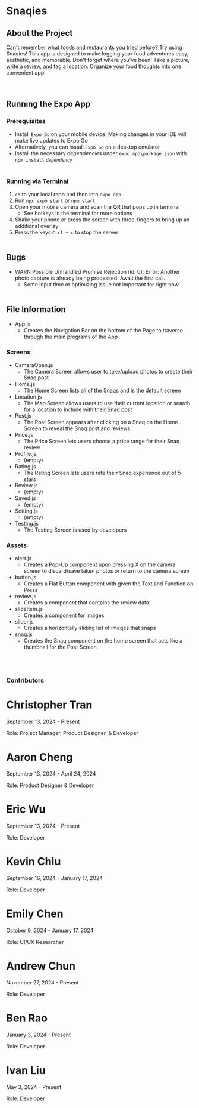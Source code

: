 # Snaqies

## About the Project
Can't remember what foods and restaurants you tried before? Try using Snaqies! This app is designed to make logging your food adventures easy, aesthetic, and memorable. Don't forget where you’ve been! Take a picture, write a review, and tag a location. Organize your food thoughts into one convenient app.  
<br><br>
## Running the Expo App
### Prerequisites
- Install `Expo Go` on your mobile device. Making changes in your IDE will make live updates to Expo Go
- Alternatively, you can install `Expo Go` on a desktop emulator
- Install the necessary *dependencies* under `expo_app\package.json` with `npm install` *`dependency`*
<br><br>
### Running via Terminal
1. `cd` to your local repo and then into `expo_app`
2. Run `npx expo start` or `npm start`
3. Open your mobile camera and scan the QR that pops up in terminal
    - See hotkeys in the terminal for more options
4. Shake your phone or press the screen with three-fingers to bring up an additional overlay
5. Press the keys `Ctrl + c` to stop the server
<br><br>
## Bugs
- WARN  Possible Unhandled Promise Rejection (id: 0): Error: Another photo capture is already being processed. Await the first call.
    - Some input time or optimizing issue not important for right now
<br><br>
## File Information

- App.js
    - Creates the Navigation Bar on the bottom of the Page to traverse through the main programs of the App

### Screens
- CameraOpen.js
    - The Camera Screen allows user to take/upload photos to create their Snaq post
- Home.js
    - The Home Screen lists all of the Snaqs and is the default screen
- Location.js
    - The Map Screen allows users to use their current location or search for a location to include with their Snaq post
- Post.js
    - The Post Screen appears after clicking on a Snaq on the Home Screen to reveal the Snaq post and reviews
- Price.js
    - The Price Screen lets users choose a price range for their Snaq review
- Profile.js
    - (empty)
- Rating.js
    - The Rating Screen lets users rate their Snaq experience out of 5 stars
- Review.js
    - (empty)
- Saved.js
    - (empty)
- Setting.js
    - (empty)
- Testing.js
    - The Testing Screen is used by developers
 
 ### Assets
- alert.js
    - Creates a Pop-Up component upon pressing X on the camera screen to discard/save taken photos or return to the camera screen
- button.js
    - Creates a Flat Button component with given the Text and Function on Press
- review.js
    - Creates a component that contains the review data
- slideItem.js
    - Creates a component for images
- slider.js
    - Creates a horizontally sliding list of images that snaps
- snaq.js
    - Creates the Snaq component on the home screen  that acts like a thumbnail for the Post Screen
  
<br><br>
### Contributors
# Christopher Tran
September 13, 2024 - Present

Role: Project Manager, Product Designer, & Developer

# Aaron Cheng
September 13, 2024 - April 24, 2024

Role: Product Designer & Developer

# Eric Wu
September 13, 2024 - Present

Role: Developer

# Kevin Chiu
September 16, 2024 - January 17, 2024

Role: Developer

# Emily Chen
October 9, 2024 - January 17, 2024

Role: UI/UX Researcher

# Andrew Chun
November 27, 2024 - Present

Role: Developer

# Ben Rao
January 3, 2024 - Present

Role: Developer

# Ivan Liu
May 3, 2024 - Present

Role: Developer
